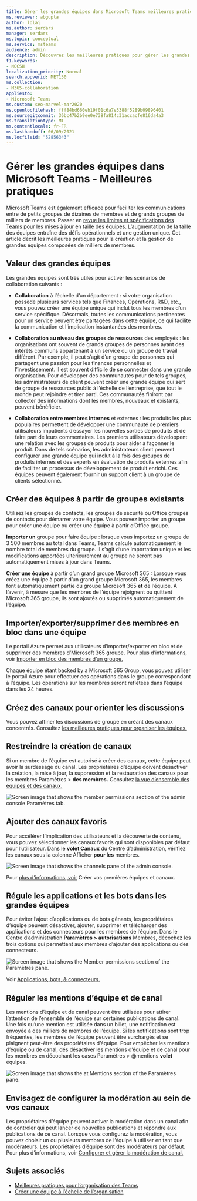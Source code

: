 ```yaml
---
title: Gérer les grandes équipes dans Microsoft Teams meilleures pratiques
ms.reviewer: abgupta
author: lolaj
ms.author: serdars
manager: serdars
ms.topic: conceptual
ms.service: msteams
audience: admin
description: Découvrez les meilleures pratiques pour gérer les grandes équipes Microsoft Teams répondre aux besoins de votre organisation.
f1.keywords:
- NOCSH
localization_priority: Normal
search.appverid: MET150
ms.collection:
- M365-collaboration
appliesto:
- Microsoft Teams
ms.custom: seo-marvel-mar2020
ms.openlocfilehash: fff84bd660eb19f01c6a7e3388f5289b09896401
ms.sourcegitcommit: 36bc47b2b9ee0e738fa814c31accacfe816da4a3
ms.translationtype: MT
ms.contentlocale: fr-FR
ms.lasthandoff: 06/09/2021
ms.locfileid: "52856343"
---
```

# <a name="manage-large-teams-in-microsoft-teams---best-practices"></a>Gérer les grandes équipes dans Microsoft Teams - Meilleures pratiques

Microsoft Teams est également efficace pour faciliter les communications entre de petits groupes de dizaines de membres et de grands groupes de milliers de membres. Passer en [revue les limites et spécifications des Teams](limits-specifications-teams.md) pour les mises à jour en taille des équipes. L’augmentation de la taille des équipes entraîne des défis opérationnels et une gestion unique. Cet article décrit les meilleures pratiques pour la création et la gestion de grandes équipes composées de milliers de membres.

## <a name="value-of-large-teams"></a>Valeur des grandes équipes

Les grandes équipes sont très utiles pour activer les scénarios de collaboration suivants :

- **Collaboration** à l’échelle d’un département : si votre organisation possède plusieurs services tels que Finances, Opérations, R&D, etc., vous pouvez créer une équipe unique qui inclut tous les membres d’un service spécifique. Désormais, toutes les communications pertinentes pour un service peuvent être partagées dans cette équipe, ce qui facilite la communication et l’implication instantanées des membres.

- **Collaboration au niveau des groupes de ressources** des employés : les organisations ont souvent de grands groupes de personnes ayant des intérêts communs appartenant à un service ou un groupe de travail différent. Par exemple, il peut s’agit d’un groupe de personnes qui partagent une passion pour les finances personnelles et l’investissement. Il est souvent difficile de se connecter dans une grande organisation. Pour développer des communautés pour de tels groupes, les administrateurs de client peuvent créer une grande équipe qui sert de groupe de ressources public à l’échelle de l’entreprise, que tout le monde peut rejoindre et tirer parti. Ces communautés finiront par collecter des informations dont les membres, nouveaux et existants, peuvent bénéficier.

- **Collaboration entre membres internes** et externes : les produits les plus populaires permettent de développer une communauté de premiers utilisateurs impatients d’essayer les nouvelles sorties de produits et de faire part de leurs commentaires. Les premiers utilisateurs développent une relation avec les groupes de produits pour aider à façonner le produit. Dans de tels scénarios, les administrateurs client peuvent configurer une grande équipe qui inclut à la fois des groupes de produits internes et des experts en évaluation de produits externes afin de faciliter un processus de développement de produit enrichi. Ces équipes peuvent également fournir un support client à un groupe de clients sélectionné.

## <a name="create-teams-from-existing-groups"></a>Créer des équipes à partir de groupes existants

Utilisez les groupes de contacts, les groupes de sécurité ou Office groupes de contacts pour démarrer votre équipe. Vous pouvez importer un groupe pour créer une équipe ou créer une équipe à partir d’Office groupe.

**Importer un** groupe pour faire équipe : lorsque vous importez un groupe de 3 500 membres au total dans Teams, Teams calcule automatiquement le nombre total de membres du groupe. Il s’agit d’une importation unique et les modifications apportées ultérieurement au groupe ne seront pas automatiquement mises à jour dans Teams.

**Créer une équipe** à partir d’un grand groupe Microsoft 365 : Lorsque vous créez une équipe à partir d’un grand groupe Microsoft 365, les membres font automatiquement partie du groupe Microsoft 365 **et** de l’équipe. À l’avenir, à mesure que les membres de l’équipe rejoignent ou quittent Microsoft 365 groupe, ils sont ajoutés ou supprimés automatiquement de l’équipe.

## <a name="bulk-importexportremove-members-in-a-team"></a>Importer/exporter/supprimer des membres en bloc dans une équipe

Le portail Azure permet aux utilisateurs d’importer/exporter en bloc et de supprimer des membres d’Microsoft 365 groupe. Pour plus d’informations, voir [Importer en bloc des membres d’un groupe.](/azure/active-directory/enterprise-users/groups-bulk-import-members#to-bulk-import-group-members)

Chaque équipe étant backed by a Microsoft 365 Group, vous pouvez utiliser le portail Azure pour effectuer ces opérations dans le groupe correspondant à l’équipe. Les opérations sur les membres seront reflétées dans l’équipe dans les 24 heures.

## <a name="create-channels-to-focus-discussions"></a>Créez des canaux pour orienter les discussions

Vous pouvez affiner les discussions de groupe en créant des canaux concentrés. Consultez [les meilleures pratiques pour organiser les équipes.](best-practices-organizing.md)

## <a name="restrict-channel-creation"></a>Restreindre la création de canaux

Si un membre de l’équipe est autorisé à créer des canaux, cette équipe peut avoir la surdessage du canal. Les propriétaires d’équipe doivent désactiver la création, la mise à jour, la suppression et la restauration des canaux pour les membres Paramètres > **des membres.** Consultez [la vue d’ensemble des équipes et des canaux.](teams-channels-overview.md)

![Screen image that shows the member permissions section of the admin console Paramètres tab.](media/no-channel-creation.png "Screen image that member permissions section of the admin console Paramètres tab. Les options d’autoriser les membres à créer ou supprimer des canaux sont désactivées.")

## <a name="add-favorite-channels"></a>Ajouter des canaux favoris

Pour accélérer l’implication des utilisateurs et la découverte de contenu, vous pouvez sélectionner les canaux favoris qui sont disponibles par défaut pour l’utilisateur. Dans le **volet Canaux** du Centre d’administration, vérifiez les canaux sous la colonne Afficher **pour les** membres.

![Screen image that shows the channels pane of the admin console.](media/favorite-channels.png "Screen image that shows channels pane of the admin console. Certains canaux sont cochés pour afficher les membres.")

 Pour [plus d’informations, voir](get-started-with-teams-create-your-first-teams-and-channels.md) Créer vos premières équipes et canaux.

## <a name="regulate-applications-and-bots-in-large-teams"></a>Régule les applications et les bots dans les grandes équipes

Pour éviter l’ajout d’applications ou de bots gênants, les propriétaires d’équipe peuvent désactiver, ajouter, supprimer et télécharger des applications et des connecteurs pour les membres de l’équipe. Dans le Centre d’administration **Paramètres > autorisations** Membres, décochez les trois options qui permettent aux membres d’ajouter des applications ou des connecteurs.

![Screen image that shows the Member permissions section of the Paramètres pane.](media/disable-bots-connectors.png "Screen image that shows the Member permission section of the Paramètres pane. Les options permettant aux membres d’ajouter des applications ou des connecteurs sont désactivées.")

Voir [Applications, bots, & connecteurs.](deploy-apps-microsoft-teams-landing-page.md)

## <a name="regulate-team-and-channel-mentions"></a>Réguler les mentions d’équipe et de canal

Les mentions d’équipe et de canal peuvent être utilisées pour attirer l’attention de l’ensemble de l’équipe sur certaines publications de canal. Une fois qu’une mention est utilisée dans un billet, une notification est envoyée à des milliers de membres de l’équipe. Si les notifications sont trop fréquentes, les membres de l’équipe peuvent être surchargés et se plaignent peut-être des propriétaires d’équipe. Pour empêcher les mentions d’équipe ou de canal, dés désactiver les mentions d’équipe et de canal pour les membres en décochant les cases Paramètres > @mentions **volet** équipes.

![Screen image that shows the at Mentions section of the Paramètres pane.](media/no-at-mentions.png "Screen image that shows the at Mentions section of the Paramètres pane. Les options d’afficher et d’accorder aux membres l’accès aux mentions sont désactivées.")

## <a name="consider-setting-up-moderation-in-your-channels"></a>Envisagez de configurer la modération au sein de vos canaux

Les propriétaires d’équipe peuvent activer la modération dans un canal afin de contrôler qui peut lancer de nouvelles publications et répondre aux publications de ce canal. Lorsque vous configurez la modération, vous pouvez choisir un ou plusieurs membres de l’équipe à utiliser en tant que modérateurs. Les propriétaires d’équipe sont des modérateurs par défaut. Pour plus d’informations, voir [Configurer et gérer la modération de canal.](manage-channel-moderation-in-teams.md)

## <a name="related-topics"></a>Sujets associés

- [Meilleures pratiques pour l’organisation des Teams](best-practices-organizing.md)
- [Créer une équipe à l’échelle de l’organisation](create-an-org-wide-team.md)